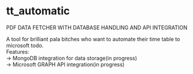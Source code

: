 # tt_automatic

PDF DATA FETCHER WITH DATABASE HANDLING AND API INTEGRATION  
  
A tool for brilliant pala bitches who want to automate their time table to microsoft todo.  
Features:  
-> MongoDB integration for data storage(in progress)      
-> Microsoft GRAPH API integration(in progress)   
